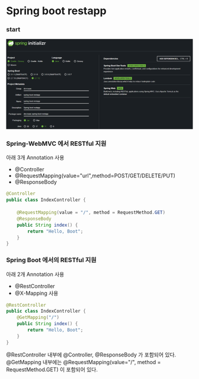 # Spring boot restapp

### start
![start](./image/start.png)

### Spring-WebMVC 에서 RESTful 지원
아래 3개 Annotation 사용
- @Controller
- @RequestMapping(value="url",method=POST/GET/DELETE/PUT)
- @ResponseBody

```java
@Controller
public class IndexController {

    @RequestMapping(value = "/", method = RequestMethod.GET)
    @ResponseBody
    public String index() {
        return "Hello, Boot";
    }
}
```

### Spring Boot 에서의 RESTful 지원
아래 2개 Annotation 사용
- @RestController
- @X-Mapping 사용

```java
@RestController
public class IndexController {
    @GetMapping("/")
    public String index() {
        return "Hello, Boot";
    }
}
```
@RestController 내부에 @Controller, @ResponseBody 가 포함되어 있다.
@GetMapping 내부에는 @RequestMapping(value="/", method = RequestMethod.GET) 이 포함되어 있다.

